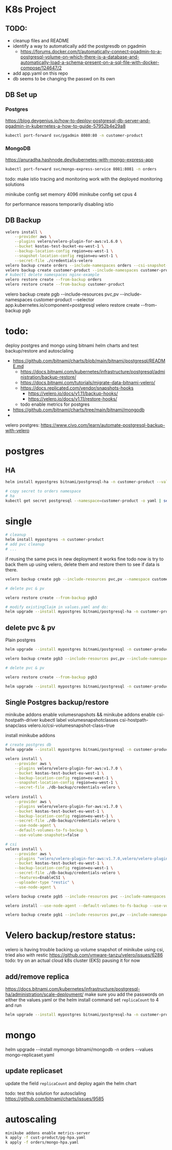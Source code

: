 # K8s Project

## TODO:
- cleanup files and README
- identify a way to automatically add the postgresdb on pgadmin
  - https://forums.docker.com/t/automatically-connect-pgadmin-to-a-postgresql-volume-on-which-there-is-a-database-and-automatically-load-a-schema-present-on-a-sql-file-with-docker-compose/124647/2
- add app.yaml on this repo
- db seems to be changing the passwd on its own

## DB Set up

### Postgres

https://blog.devgenius.io/how-to-deploy-postgresql-db-server-and-pgadmin-in-kubernetes-a-how-to-guide-57952b4e29a8

``` bash 
kubectl port-forward svc/pgadmin 8080:80 -n customer-product
```

### MongoDB

https://anuradha.hashnode.dev/kubernetes-with-mongo-express-app

``` bash 
kubectl port-forward svc/mongo-express-service 8081:8081 -n orders
```

todo: 
make istio tracing and monitoring work with the deployed monitoring solutions

minikube config set memory 4096
minikube config set cpus 4

for performance reasons temporarily disabling istio

## DB Backup 
``` bash
velero install \
    --provider aws \
    --plugins velero/velero-plugin-for-aws:v1.6.0 \
    --bucket kostas-test-bucket-eu-west-1 \
    --backup-location-config region=eu-west-1 \
    --snapshot-location-config region=eu-west-1 \
    --secret-file ./credentials-velero
velero backup create orders --include-namespaces orders --csi-snapshot-timeout=20m
velero backup create customer-product --include-namespaces customer-product --csi-snapshot-timeout=20m
# kubectl delete namespaces nginx-example
velero restore create --from-backup orders
velero restore create --from-backup customer-product

```

velero backup create pgb --include-resources pvc,pv --include-namespaces customer-product --selector app.kubernetes.io/component=postgresql
velero restore create --from-backup pgb


# todo:
deploy postgres and mongo using bitnami helm charts and test backup/restore and autosclaling
- https://github.com/bitnami/charts/blob/main/bitnami/postgresql/README.md
  - https://docs.bitnami.com/kubernetes/infrastructure/postgresql/administration/backup-restore/
  - https://docs.bitnami.com/tutorials/migrate-data-bitnami-velero/
  - https://docs.replicated.com/vendor/snapshots-hooks
    - https://velero.io/docs/v1.11/backup-hooks/
    - https://velero.io/docs/v1.11/restore-hooks/
  - todo enable metrics for postgres
- https://github.com/bitnami/charts/tree/main/bitnami/mongodb
- 


velero postgres: https://www.civo.com/learn/automate-postgresql-backup-with-velero

# postgres
## HA
``` bash
helm install mypostgres bitnami/postgresql-ha -n customer-product --values postgres-values.yaml

# copy secret to orders namespace
# ha
kubectl get secret postgresql --namespace=customer-product -o yaml | sed 's/namespace: .*/namespace: orders/' | kubectl apply -f -
```
# single

``` bash
# cleanup
helm install mypostgres -n customer-product
# add pvc cleanup
# ...
```

if reusing the same pvcs in new deployment it works fine
todo now is try to back them up using velero, delete them and restore them to see if data is there.

``` bash
velero backup create pgb --include-resources pvc,pv --namespace customer-product --selector app.kubernetes.io/component=postgresql

# delete pvc & pv

velero restore create --from-backup pgb3

# modify existingClaim in values.yaml and do:
helm upgrade --install mypostgres bitnami/postgresql-ha -n customer-product --values postgres-values.yaml
```

## delete pvc & pv
 Plain postgres

``` bash
helm upgrade --install mypostgres bitnami/postgresql -n customer-product --values postgres.yaml

velero backup create pgb3 --include-resources pvc,pv --include-namespaces customer-product --selector app.kubernetes.io/name=postgresql

# delete pvc & pv

velero restore create --from-backup pgb3

helm upgrade --install mypostgres bitnami/postgresql -n customer-product --values postgres.yaml
```


## Single Postgres backup/restore 

minikube addons enable volumesnapshots && minikube addons enable csi-hostpath-driver
kubectl label volumesnapshotclasses csi-hostpath-snapclass velero.io/csi-volumesnapshot-class=true

install minikube addons

``` bash
# create postgres db
helm upgrade --install mypostgres bitnami/postgresql -n customer-product --values postgres.yaml

velero install \
    --provider aws \
    --plugins velero/velero-plugin-for-aws:v1.7.0 \
    --bucket kostas-test-bucket-eu-west-1 \
    --backup-location-config region=eu-west-1 \
    --snapshot-location-config region=eu-west-1 \
    --secret-file ./db-backup/credentials-velero \
    
velero install \
    --provider aws \
    --plugins velero/velero-plugin-for-aws:v1.7.0 \
    --bucket kostas-test-bucket-eu-west-1 \
    --backup-location-config region=eu-west-1 \
    --secret-file ./db-backup/credentials-velero \
    --use-node-agent \
    --default-volumes-to-fs-backup \
    --use-volume-snapshots=false

# csi
velero install \
    --provider aws \
    --plugins "velero/velero-plugin-for-aws:v1.7.0,velero/velero-plugin-for-csi:v0.5.0" \
    --bucket kostas-test-bucket-eu-west-1 \
    --backup-location-config region=eu-west-1 \
    --secret-file ./db-backup/credentials-velero \
    --features=EnableCSI \
    --uploader-type "restic" \
    --use-node-agent \

velero backup create pgb5 --include-resources pvc --include-namespaces customer-product --default-volumes-to-fs-backup

velero install --use-node-agent --default-volumes-to-fs-backup --use-volume-snapshots=false --provider aws --plugins velero/velero-plugin-for-aws:v1.6.0 --secret-file creds --bucket velero --backup-location-config region=minio,s3ForcePathStyle="true",s3Url=http://192.168.1.190:9000

velero backup create pgb1 --include-resources pvc,pv --include-namespaces customer-product --default-volumes-to-fs-backup --snapshot-volumes 


```

# Velero backup/restore status:
velero is having trouble backing up volume snapshot of minikube using csi,
tried also with restic
https://github.com/vmware-tanzu/velero/issues/6286
todo: try on an actual cloud k8s cluster (EKS)
pausing it for now


## add/remove replica
https://docs.bitnami.com/kubernetes/infrastructure/postgresql-ha/administration/scale-deployment/
make sure you add the passwords on either the values.yaml or the helm install command
set `replicaCount` to 4 and run
``` bash
helm upgrade --install mypostgres bitnami/postgresql-ha -n customer-product --values postgres-values.yaml
```


# mongo
helm upgrade --install mymongo bitnami/mongodb -n orders --values mongo-replicaset.yaml

## update replicaset
update the field `replicaCount` and deploy again the helm chart

todo: 
test this solution for autosclaling
https://github.com/bitnami/charts/issues/9585

# autoscaling
``` bash
minikube addons enable metrics-server
k apply -f cust-product/pg-hpa.yaml
k apply -f orders/mongo-hpa.yaml
```
